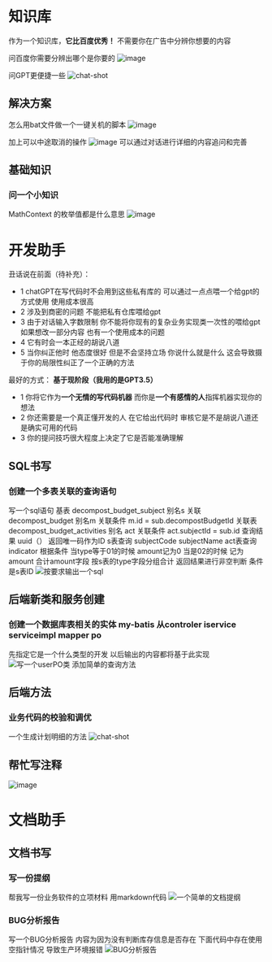 # 知识库
作为一个知识库，**它比百度优秀！**
不需要你在广告中分辨你想要的内容  

问百度你需要分辨出哪个是你要的
![image](https://user-images.githubusercontent.com/130332194/234740681-fe6ea905-af40-4176-be90-b3a8b71e645e.png)

问GPT更便捷一些
![chat-shot](https://user-images.githubusercontent.com/130332194/234740791-daff7ee9-ba82-4669-b688-ba3664de5bd3.png)
## 解决方案
怎么用bat文件做一个一键关机的脚本
![image](https://user-images.githubusercontent.com/130332194/234764830-b1096709-d1c9-4d8b-91ba-db19e1b76361.png)

加上可以中途取消的操作
![image](https://user-images.githubusercontent.com/130332194/234764883-8a8fb7e7-c346-4067-8eec-b9206b25dee7.png)
可以通过对话进行详细的内容追问和完善

## 基础知识
### 问一个小知识
MathContext 的枚举值都是什么意思
![image](https://user-images.githubusercontent.com/130332194/234768993-7b318203-59df-4837-bce2-15d4a4acec9c.png)


# 开发助手
丑话说在前面（待补充）：
- 1 chatGPT在写代码时不会用到这些私有库的 可以通过一点点喂一个给gpt的方式使用  使用成本很高
- 2 涉及到商密的问题 不能把私有仓库喂给gpt
- 3 由于对话输入字数限制 你不能将你现有的复杂业务实现类一次性的喂给gpt  如果想改一部分内容 也有一个使用成本的问题
- 4 它有时会一本正经的胡说八道
- 5 当你纠正他时 他态度很好 但是不会坚持立场  你说什么就是什么  这会导致摄于你的局限性纠正了一个正确的方法

最好的方式：
**基于现阶段（我用的是GPT3.5）**
- 1 你将它作为**一个无情的写代码机器**  而你是**一个有感情的人**指挥机器实现你的想法 
- 2 你还需要是一个真正懂开发的人 在它给出代码时 审核它是不是胡说八道还是确实可用的代码
- 3 你的提问技巧很大程度上决定了它是否能准确理解

## SQL书写
### 创建一个多表关联的查询语句
写一个sql语句 基表 decompost_budget_subject 别名s 关联 decompost_budget 别名m 关联条件 m.id = sub.decompostBudgetId 关联表 decompost_budget_activities 别名 act 关联条件 act.subjectId = sub.id 查询结果 uuid（） 返回唯一码作为ID s表查询 subjectCode subjectName act表查询 indicator 根据条件 当type等于01的时候 amount记为0 当是02的时候 记为amount 合计amount字段 按s表的type字段分组合计 返回结果进行非空判断   条件是s表ID 
![按要求输出一个sql](https://user-images.githubusercontent.com/130332194/234523584-224d7e09-1980-4a86-b8d3-f1f22a2baa0a.png)
## 后端新类和服务创建
### 创建一个数据库表相关的实体 my-batis  从controler iservice serviceimpl mapper po 
先指定它是一个什么类型的开发  以后输出的内容都将基于此实现
![写一个userPO类 添加简单的查询方法](https://user-images.githubusercontent.com/130332194/234562530-215bbe4c-9b54-4727-96f6-56f453d9a455.png)

## 后端方法
### 业务代码的校验和调优
一个生成计划明细的方法
![chat-shot](https://user-images.githubusercontent.com/130332194/234756074-78594dea-7437-4b87-9c59-dce9a8ddeee4.png)

## 帮忙写注释
![image](https://user-images.githubusercontent.com/130332194/234764121-cc12dbcf-1f77-433d-83c6-ef0d086f7ce9.png)



# 文档助手
## 文档书写
### 写一份提纲
帮我写一份业务软件的立项材料 用markdown代码
![一个简单的文档提纲](https://user-images.githubusercontent.com/130332194/234549153-abf63892-6c5d-415e-87f8-e971b9a563d3.png)
### BUG分析报告
写一个BUG分析报告 内容为因为没有判断库存信息是否存在 下面代码中存在使用空指针情况 导致生产环境报错 
![BUG分析报告](https://user-images.githubusercontent.com/130332194/234550999-355d4e91-311d-4b32-98ae-85379255b39d.png)
